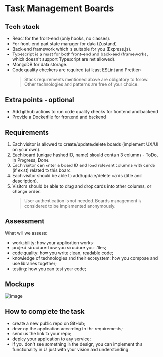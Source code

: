# Task Management Boards

## Tech stack

- React for the front-end (only hooks, no classes).
- For front-end part state manager for data (Zustand).
- Back-end framework which is suitable for you (Express.js).
- Typescript is a must for both front-end and back-end (frameworks, which doesn't support Typescript are not allowed).
- MongoDB for data storage.
- Code quality checkers are required (at least ESLint and Prettier)
  > Stack requirements mentioned above are obligatory to follow. Other technologies and patterns are free of your choice.

## Extra points - optional

- Add github actions to run code quality checks for frontend and backend
- Provide a Dockerfile for frontend and backend

## Requirements

1. Each visitor is allowed to create/update/delete boards (implement UX/UI on your own).
2. Each board (unique hashed ID, name) should contain 3 columns - ToDo, In Progress, Done.
3. Each visitor can enter a board ID and load relevant columns with cards (if exist) related to this board.
4. Each visitor should be able to add/update/delete cards (title and description).
5. Visitors should be able to drag and drop cards into other columns, or change order.
   > User authentication is not needed. Boards management is considered to be implemented anonymously.

## Assessment

What will we assess:

- workability: how your application works;
- project structure: how you structure your files;
- code quality: how you write clean, readable code;
- knowledge of technologies and their ecosystem: how you compose and use libraries together;
- testing: how you can test your code;

## Mockups

![image](https://res.cloudinary.com/dgw6mlivg/image/upload/v1704446575/Title_1_yecgix.png)

## How to complete the task

- create a new public repo on GitHub;
- develop the application according to the requirements;
- send us the link to your repo;
- deploy your application to any service;
- if you don't see something in the design, you can implement this functionality in UI just with your vision and understanding.
